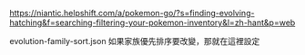 https://niantic.helpshift.com/a/pokemon-go/?s=finding-evolving-hatching&f=searching-filtering-your-pokemon-inventory&l=zh-hant&p=web


evolution-family-sort.json
如果家族優先排序要改變，那就在這裡設定